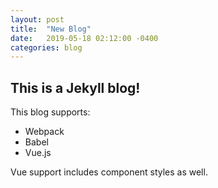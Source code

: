 ```yaml
---
layout: post
title:  "New Blog"
date:   2019-05-18 02:12:00 -0400
categories: blog
---
```


## This is a Jekyll blog!

This blog supports:
- Webpack
- Babel
- Vue.js

Vue support includes component styles as well.
